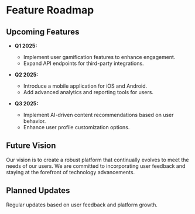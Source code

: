 # Feature Roadmap

## Upcoming Features

- **Q1 2025:** 
  - Implement user gamification features to enhance engagement.
  - Expand API endpoints for third-party integrations.

- **Q2 2025:** 
  - Introduce a mobile application for iOS and Android.
  - Add advanced analytics and reporting tools for users.

- **Q3 2025:** 
  - Implement AI-driven content recommendations based on user behavior.
  - Enhance user profile customization options.

## Future Vision
Our vision is to create a robust platform that continually evolves to meet the needs of our users. We are committed to incorporating user feedback and staying at the forefront of technology advancements.

## Planned Updates
Regular updates based on user feedback and platform growth.

